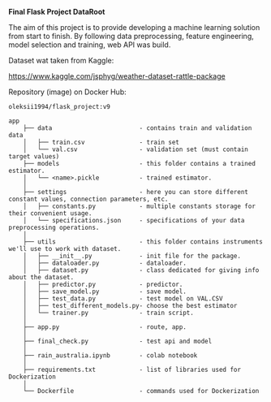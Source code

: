 **Final Flask Project DataRoot**


The aim of this project is to provide developing a machine learning solution from start to finish. By following data preprocessing, feature engineering, model selection and training, web API was build.

Dataset wat taken from Kaggle:

https://www.kaggle.com/jsphyg/weather-dataset-rattle-package

Repository (image) on Docker Hub:
```
oleksii1994/flask_project:v9
```

```
app
    ├── data                        - contains train and validation data
    │   ├── train.csv               - train set 
    │   └── val.csv                 - validation set (must contain target values)
    ├── models                      - this folder contains a trained estimator.
    │   └── <name>.pickle           - trained estimator. 
    │
    ├── settings                    - here you can store different constant values, connection parameters, etc.
    │   ├── constants.py            - multiple constants storage for their convenient usage.
    │   └── specifications.json     - specifications of your data preprocessing operations.   
    │   
    ├── utils                       - this folder contains instruments we'll use to work with dataset.
    │   ├── __init__.py             - init file for the package. 
    │   ├── dataloader.py           - dataloader. 
    │   ├── dataset.py              - class dedicated for giving info about the dataset.
    │   ├── predictor.py            - predictor.
    │   ├── save_model.py           - save model.
    │   ├── test_data.py            - test model on VAL.CSV
    │   ├── test_different_models.py- choose the best estimator
    │   └── trainer.py              - train script.
    │ 
    ├── app.py                      - route, app.
    │
    ├── final_check.py              - test api and model
    │
    ├── rain_australia.ipynb        - colab notebook
    │
    ├── requirements.txt			- list of libraries used for Dockerization 
    │
    └── Dockerfile					- commands used for Dockerization

```